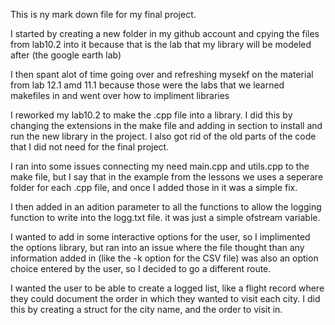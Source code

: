 This is ny mark down file for my final project.

I started by creating a new folder in my github account and cpying the files from lab10.2 into it because that
is the lab that my library will be modeled after (the google earth lab)

I then spant alot of time going over and refreshing mysekf on the material from lab 12.1 amd 11.1
because those were the labs that we learned makefiles in and went over how to impliment libraries

I reworked my lab10.2 to make the .cpp file into a library. I did this by changing the extensions in the make file
and adding in section to install and run the new library in the project. I also got rid of the old parts of the code 
that I did not need for the final project.

I ran into some issues connecting my need main.cpp and utils.cpp to the make file, but I say that in the example
from the lessons we uses a seperare folder for each .cpp file, and once I added those in it was a simple fix.

I then added in an adition parameter to all the functions to allow the logging function to write into the logg.txt
file. it was just a simple ofstream variable.

I wanted to add in some interactive options for the user, so I implimented the options library, but ran into
an issue where the file thought than any information added in (like the -k option for the CSV file) was also 
an option choice entered by the user, so I decided to go a different route.

I wanted the user to be able to create a logged list, like a flight record where they could document the order in which
they wanted to visit each city. I did this by creating a struct for the city name, and the order to visit in.
